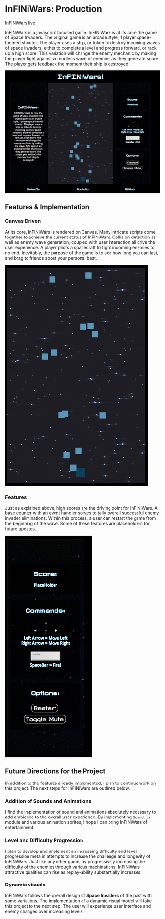 # InFINiWars: Production

[InFINiWars live][githubpage]

[githubpage]: https://akashskysingh.github.io/InFINiWars/

InFINiWars is a javascript focused game. InFINiWars is at its core the game of Space Invaders. The original game is an arcade style, 1 player space-themed shooter. The player uses a ship, or token to destroy incoming waves of space invaders, either to complete a level and progress forward, or rack up a high score. This variation will change the enemy mechanic by making the player fight against an endless wave of enemies as they generate score. The player gets feedback the moment their ship is destroyed!

![image of Root page](/docs/doc/wireframes/fullpage.png)


## Features & Implementation

### Canvas Driven
At its core, InFINiWars is rendered on Canvas. Many intricate scripts come together to achieve the current status of InFINiWars. Collision detection as well as enemy wave generation, coupled with user interaction all drive the user experience. A player pilots a spacecraft to fight incoming enemies to no end. Inevitably, the purpose of the game is to see how long you can last, and brag to friends about your personal best.

![image of Canvas](/docs/doc/wireframes/canvas.png)


### Features
Just as explained above, high scores are the driving point for InFINiWars. A base counter with an event handler serves to tally overall successful enemy invader eliminations. Within this process, a user can restart the game from the beginning of the wave. Some of these features are placeholders for future updates.

![image of Right Panel](/docs/doc/wireframes/rightpanel.png)


## Future Directions for the Project

In addition to the features already implemented, I plan to continue work on this project.  The next steps for InFINiWars are outlined below.

### Addition of Sounds and Animations

I find the implementation of sound and animations absolutely necessary to add ambience to the overall user experience. By implementing `Sound.js` module and various animation sprites, I hope I can bring InFINiWars of entertainment.

### Level and Difficulty Progression

I plan to develop and implement an increasing difficulty and level progression meta in attempts to increase the challenge and longevity of InFINiWars. Just like any other game, by progressively increasing the difficulty of the enemies through various machinations, InFINiWars attractive qualities can rise as replay-ability substantially increases.

### Dynamic visuals

InFINiWars follows the overall design of **Space Invaders** of the past with some variations. The implementation of a dynamic visual model will take this project to the next step. The user will experience user interface and enemy changes over increasing levels.
